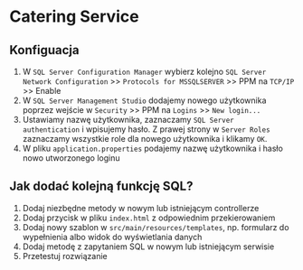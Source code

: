 # Catering Service 
## Konfiguacja
1. W `SQL Server Configuration Manager` wybierz kolejno `SQL Server Network Configuration` >> `Protocols for MSSQLSERVER` >> PPM na `TCP/IP` >> Enable 
2. W `SQL Server Management Studio` dodajemy nowego użytkownika poprzez wejście w `Security` >> PPM na `Logins` >> `New login...`
3. Ustawiamy nazwę użytkownika, zaznaczamy `SQL Server authentication` i wpisujemy hasło. Z prawej strony w `Server Roles` zaznaczamy wszystkie role dla nowego użytkownika i klikamy `OK`.
4. W pliku `application.properties` podajemy nazwę użytkownika i hasło nowo utworzonego loginu

## Jak dodać kolejną funkcję SQL?
1. Dodaj niezbędne metody w nowym lub istniejącym controllerze
2. Dodaj przycisk w pliku `index.html` z odpowiednim przekierowaniem
3. Dodaj nowy szablon w `src/main/resources/templates`, np. formularz do wypełnienia albo widok do wyświetlania danych
4. Dodaj metodę z zapytaniem SQL w nowym lub istniejącym serwisie
5. Przetestuj rozwiązanie